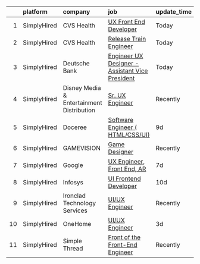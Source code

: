 

|    | platform    | company                                   | job                                                                                                                                                     | update_time   | location                |
|---:|:------------|:------------------------------------------|:--------------------------------------------------------------------------------------------------------------------------------------------------------|:--------------|:------------------------|
|  1 | SimplyHired | CVS Health                                | [UX Front End Developer](https://www.simplyhired.com/job/Tzgc2ZQIoOR2Hau8H1OqhiQN2tPC8L_S0tUYziistmSncRkj4noTHg?q=ux+engineer)                          | Today         | Illinois                |
|  2 | SimplyHired | CVS Health                                | [Release Train Engineer](https://www.simplyhired.com/job/Klej9gGHWHRidI0xRSglVb200cFoTFDqmqn0aQB1jVUzQwWV_Sdkig?q=ux+engineer)                          | Today         | Arizona                 |
|  3 | SimplyHired | Deutsche Bank                             | [Engineer UX Designer - Assistant Vice President](https://www.simplyhired.com/job/VSPd7Fu6I7r5ORYDVZMTkIk4t-aVpZmwKgpPow7vnjviELi0TyxMbA?q=ux+engineer) | Today         | Cary, NC                |
|  4 | SimplyHired | Disney Media & Entertainment Distribution | [Sr. UX Engineer](https://www.simplyhired.com/job/5U2sR38RQo6MYvhRGgYisYetMeVdC36sJe2ZXRbukgVifepFMtjMUw?q=ux+engineer)                                 | Recently      | Burbank, CA +1 location |
|  5 | SimplyHired | Doceree                                   | [Software Engineer ( HTML/CSS/UI)](https://www.simplyhired.com/job/eRQEp7hROazRsjZ7sEalw7eodhMR3wiYT8Rq7ITk0vcVljHTbkS7Og?q=ux+engineer)                | 9d            | United States           |
|  6 | SimplyHired | GAMEVISION                                | [Game Designer](https://www.simplyhired.com/job/o2fT46kEQqPOT0-g6MLPVnozXq1zY8HUjuzqMhq17JE34R7zZYr3QA?q=ux+engineer)                                   | Recently      | Naperville, IL          |
|  7 | SimplyHired | Google                                    | [UX Engineer, Front End, AR](https://www.simplyhired.com/job/MT11ThdpkYChRJqs18_BxsUEdF4oC4xkXdi6tjG_Lsn5ngy6KI0Tuw?q=ux+engineer)                      | 7d            | Mountain View, CA       |
|  8 | SimplyHired | Infosys                                   | [UI Frontend Developer](https://www.simplyhired.com/job/u-_gFJY_1xl9qzfzOgDTy3kQMKBfYBacPyd-mFtmInV5ExUG47DXYw?q=ux+engineer)                           | 10d           | Charlotte, NC           |
|  9 | SimplyHired | Ironclad Technology Services              | [UI/UX Engineer](https://www.simplyhired.com/job/yHuAr1ON18igs3v6mSDOclP17XOCv2LFLKYk5ZujCmGRmJ3o7kMJDg?q=ux+engineer)                                  | Recently      | Springfield, VA         |
| 10 | SimplyHired | OneHome                                   | [UI/UX Engineer](https://www.simplyhired.com/job/YuhJTOLkG6Kq5nmq7mYvq1wsu_cNU27ZpSeoi6GjVAmQBWaEe-4Jig?q=ux+engineer)                                  | 3d            | Remote                  |
| 11 | SimplyHired | Simple Thread                             | [Front of the Front-End Engineer](https://www.simplyhired.com/job/_R6mQNe7VzfJs7jr-jHO1b-ERdM7ICazI8awMpk_FC8RiC-mxPonnQ?q=ux+engineer)                 | Recently      | Glen Allen, VA          |